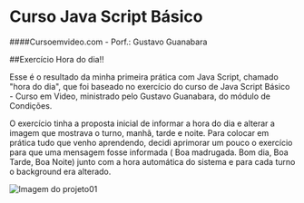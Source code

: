 # Curso Java Script Básico
####Cursoemvideo.com - Porf.: Gustavo Guanabara


##Exercício Hora do dia!!

Esse é o resultado da minha primeira prática com Java Script, chamado "hora do dia", que foi baseado no exercício do curso de Java Script Básico - Curso em Video, ministrado pelo Gustavo Guanabara, do módulo de Condições.

O exercício tinha a proposta inicial de informar a hora do dia e alterar a imagem que mostrava o turno, manhã, tarde e noite. Para colocar em prática  tudo que venho aprendendo, decidi aprimorar um pouco o exercício para que uma mensagem fosse informada ( Boa madrugada. Bom dia, Boa Tarde, Boa Noite) junto com a hora automática do sistema e para cada turno o background era alterado.

<div style="display:inline_block">
<img alt="Imagem do projeto01" src="#" >
</div>

